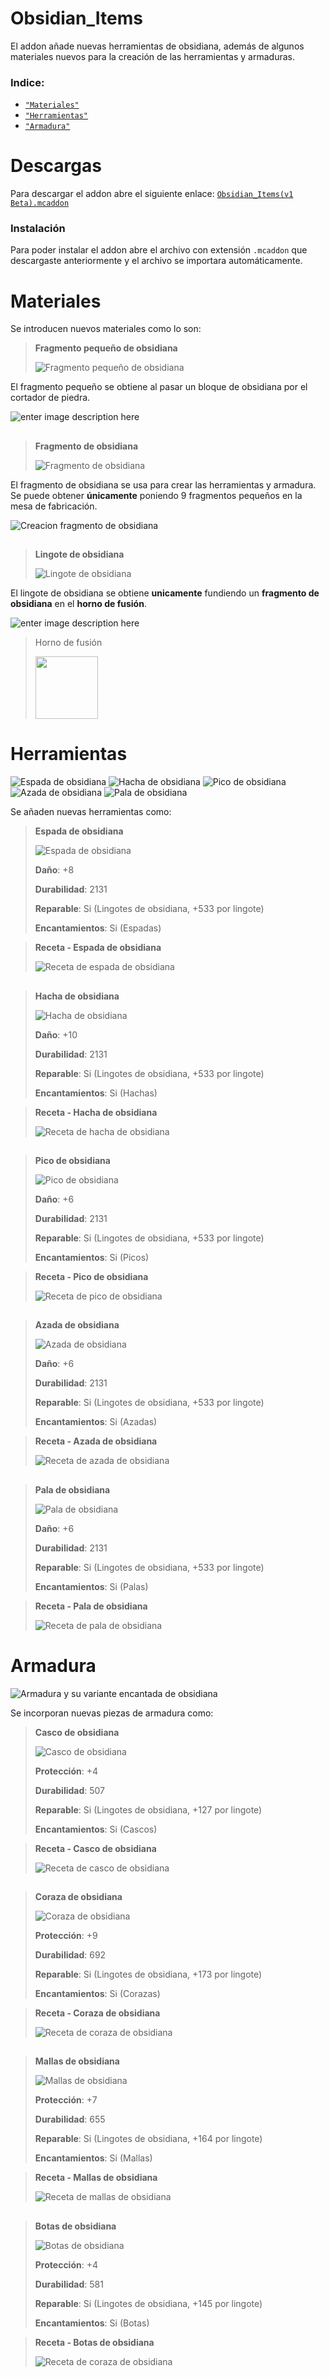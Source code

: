 ﻿# Obsidian_Items
El addon añade nuevas herramientas de obsidiana, además de algunos materiales nuevos para la creación de las herramientas y armaduras.

### Indice:

 - [<code>"Materiales"</code>](#materiales)
 - [<code>"Herramientas"</code>](#herramientas)
 -  [<code>"Armadura"</code>](#armadura)

# Descargas
Para descargar el addon abre el siguiente enlace:
 [<code>Obsidian_Items(v1 Beta).mcaddon</code>](https://github.com/jr0237/obsidian_items/blob/master/export/Obsidian_Items%20(v1%20Beta).mcaddon)

### Instalación
Para poder instalar el addon abre el archivo con extensión <code>.mcaddon</code> que descargaste anteriormente y el archivo se importara automáticamente.

# Materiales

Se introducen nuevos materiales como lo son:

> **Fragmento pequeño de obsidiana**
>
>![Fragmento pequeño de obsidiana](https://github.com/jr0237/obsidian_items/raw/master/scr/images/items/obsidian_nugget.png)

El fragmento pequeño se obtiene al pasar un bloque de obsidiana por el cortador de piedra.

![enter image description here](https://github.com/jr0237/obsidian_items/raw/master/scr/images/capturas/stonecuuter2.png)
##
> **Fragmento de obsidiana**
>
> ![Fragmento de obsidiana](https://github.com/jr0237/obsidian_items/raw/master/scr/images/items/obsidian_scrap.PNG)

El fragmento de obsidiana se usa para crear las herramientas y armadura. Se puede obtener **únicamente** poniendo 9 fragmentos pequeños en la mesa de fabricación.

![Creacion fragmento de obsidiana](https://github.com/jr0237/obsidian_items/raw/master/scr/images/capturas/scrap.png)
 
 ##
 > **Lingote de obsidiana**
>
>![Lingote de obsidiana](https://github.com/jr0237/obsidian_items/raw/master/scr/images/items/obsidian_ingot.png)

El lingote de obsidiana se obtiene **unicamente** fundiendo un **fragmento de obsidiana** en el **horno de fusión**.

![enter image description here](https://github.com/jr0237/obsidian_items/raw/master/scr/images/capturas/blast_furnace2.png)

> Horno de fusión
>
> <img src="https://github.com/jr0237/obsidian_items/raw/master/scr/images/items/blast_furnace_gif_.gif" width="100">

# Herramientas
![Espada de obsidiana](https://github.com/jr0237/obsidian_items/raw/master/scr/images/items/obsidian_sword.png)
![Hacha de obsidiana](https://github.com/jr0237/obsidian_items/raw/master/scr/images/items/obsidian_axe.png)
![Pico de obsidiana](https://github.com/jr0237/obsidian_items/raw/master/scr/images/items/obsidian_pickaxe.png)
![Azada de obsidiana](https://github.com/jr0237/obsidian_items/raw/master/scr/images/items/obsidian_hoe.png)
![Pala de obsidiana](https://github.com/jr0237/obsidian_items/raw/master/scr/images/items/obsidian_shovel.png)

Se añaden nuevas herramientas como:

> **Espada de obsidiana**
>
>![Espada de obsidiana](https://github.com/jr0237/obsidian_items/raw/master/scr/images/items/obsidian_sword.png)
>
> **Daño**: +8
> 
> **Durabilidad**: 2131
> 
> **Reparable**: Si (Lingotes de obsidiana, +533 por lingote)
>
> **Encantamientos**: Si (Espadas)
>
>

>
>**Receta - Espada de obsidiana**
>
>![Receta de espada de obsidiana](https://github.com/jr0237/obsidian_items/raw/master/scr/images/capturas/recipes/cropped-images/crafting_table_sword.png)
##
> **Hacha de obsidiana**
>
>![Hacha de obsidiana](https://github.com/jr0237/obsidian_items/raw/master/scr/images/items/obsidian_axe.png)
> 
> **Daño**: +10
>
> **Durabilidad**: 2131
>
> **Reparable**: Si (Lingotes de obsidiana, +533 por lingote)
>
> **Encantamientos**: Si (Hachas)
>
>

>
>**Receta - Hacha de obsidiana**
>
>![Receta de hacha de obsidiana](https://github.com/jr0237/obsidian_items/raw/master/scr/images/capturas/recipes/cropped-images/crafting_table_axe.png)

##
> **Pico de obsidiana**
>
>![Pico de obsidiana](https://github.com/jr0237/obsidian_items/raw/master/scr/images/items/obsidian_pickaxe.png)
>
> **Daño**: +6
>
> **Durabilidad**: 2131
>
> **Reparable**: Si (Lingotes de obsidiana, +533 por lingote)
>
> **Encantamientos**: Si (Picos)
>
>

>
>**Receta - Pico de obsidiana**
>
>![Receta de pico de obsidiana](https://github.com/jr0237/obsidian_items/raw/master/scr/images/capturas/recipes/cropped-images/crafting_table_pickaxe.png)

##
> **Azada de obsidiana**
>
>![Azada de obsidiana](https://github.com/jr0237/obsidian_items/raw/master/scr/images/items/obsidian_hoe.png)
>
> **Daño**: +6
>
> **Durabilidad**: 2131
>
> **Reparable**: Si (Lingotes de obsidiana, +533 por lingote)
>
> **Encantamientos**: Si (Azadas)
>
>

>
>**Receta - Azada de obsidiana**
>
>![Receta de azada de obsidiana](https://github.com/jr0237/obsidian_items/raw/master/scr/images/capturas/recipes/cropped-images/crafting_table_hoe.png)
##
> **Pala de obsidiana**
>
>![Pala de obsidiana](https://github.com/jr0237/obsidian_items/raw/master/scr/images/items/obsidian_shovel.png)
>
> **Daño**: +6
>
> **Durabilidad**: 2131
>
> **Reparable**: Si (Lingotes de obsidiana, +533 por lingote)
>
> **Encantamientos**: Si (Palas)
>
>

>
>**Receta - Pala de obsidiana**
>
>![Receta de pala de obsidiana](https://github.com/jr0237/obsidian_items/raw/master/scr/images/capturas/recipes/cropped-images/crafting_table_shovel.png)
##
# Armadura
![Armadura y su variante encantada de obsidiana](https://github.com/jr0237/obsidian_items/raw/master/scr/images/capturas/armor.png)

Se incorporan nuevas piezas de armadura como:
> **Casco de obsidiana**
>
>![Casco de obsidiana](https://github.com/jr0237/obsidian_items/raw/master/scr/images/items/obsidian_helmet.png)
>
> **Protección**: +4
>
> **Durabilidad**: 507
>
> **Reparable**: Si (Lingotes de obsidiana, +127 por lingote)
>
> **Encantamientos**: Si (Cascos)
>
>

>
>**Receta - Casco de obsidiana**
>
>![Receta de casco de obsidiana](https://github.com/jr0237/obsidian_items/raw/master/scr/images/capturas/recipes/cropped-images/crafting_table_helmet.png)
##
> **Coraza de obsidiana**
>
>![Coraza de obsidiana](https://github.com/jr0237/obsidian_items/raw/master/scr/images/items/obsidian_chestplate.png)
>
> **Protección**: +9
>
> **Durabilidad**: 692
>
> **Reparable**: Si (Lingotes de obsidiana, +173 por lingote)
>
> **Encantamientos**: Si (Corazas)
>
>

>
>**Receta - Coraza de obsidiana**
>
>![Receta de coraza de obsidiana](https://github.com/jr0237/obsidian_items/raw/master/scr/images/capturas/recipes/cropped-images/crafting_table_chestplate.png)
##
> **Mallas de obsidiana**
>
>![Mallas de obsidiana](https://github.com/jr0237/obsidian_items/raw/master/scr/images/items/obsidian_leggings.png)
>
> **Protección**: +7
>
> **Durabilidad**: 655
>
> **Reparable**: Si (Lingotes de obsidiana, +164 por lingote)
>
> **Encantamientos**: Si (Mallas)
>
>

>
>**Receta - Mallas de obsidiana**
>
>![Receta de mallas de obsidiana](https://github.com/jr0237/obsidian_items/raw/master/scr/images/capturas/recipes/cropped-images/crafting_table_leggings.png)
##
> **Botas de obsidiana**
>
>![Botas de obsidiana](https://github.com/jr0237/obsidian_items/raw/master/scr/images/items/obsidian_boots.png)
>
> **Protección**: +4
>
> **Durabilidad**: 581
>
> **Reparable**: Si (Lingotes de obsidiana, +145 por lingote)
>
> **Encantamientos**: Si (Botas)
>
>
>

>**Receta - Botas de obsidiana**
>
>![Receta de coraza de obsidiana](https://github.com/jr0237/obsidian_items/raw/master/scr/images/capturas/recipes/cropped-images/crafting_table_boots.png)

